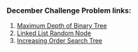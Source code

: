 <h3>December Challenge Problem links: </h3>
<ol>
  <li>
    <a href="https://leetcode.com/explore/challenge/card/december-leetcoding-challenge/569/week-1-december-1st-december-7th/3551/">
      Maximum Depth of Binary Tree
    </a>
  </li>
  <li>
    <a href="https://leetcode.com/explore/challenge/card/december-leetcoding-challenge/569/week-1-december-1st-december-7th/3552/">
      Linked List Random Node
    </a>
  </li>
  <li>
    <a href="https://leetcode.com/explore/challenge/card/december-leetcoding-challenge/569/week-1-december-1st-december-7th/3553/">
       Increasing Order Search Tree
    </a>
  </li>
 </ol>
